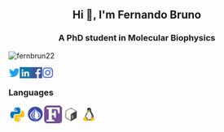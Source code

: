 <h2 align="center">Hi 👋, I'm Fernando Bruno</h2>
<h3 align="center">A PhD student in Molecular Biophysics</h3>


<p align="left"> <img src="https://komarev.com/ghpvc/?username=fernbrun22&label=Profile%20views&color=0e75b6&style=plastic" alt="fernbrun22" /> </p>

<a href="https://twitter.com/silvafb29" target="blank"><img align="left" src="icons/twitter.svg" alt="fernbrun22" width="22px" /></a>
<a href="https://linkedin.com/in/fernando-bruno-da-silva-3b596b33" target="blank"><img align="left" src="icons/linkedin.svg" alt="fernbrun22" width="22px" /></a>
<a href="https://fb.com/fernandobrunodasilva" target="blank"><img align="left" src="icons/facebook.svg" alt="fernbrun22" width="22px" /></a>
<a href="https://instagram.com/fernandobruno23" target="blank"><img align="left" src="icons/instagram.svg" alt="fernbrun22" width="22px" /></a>

<br />

### Languages

<img align="left" src="icons/python.svg" width="35px" />
<img align="left" src="icons/perl.png" width="35px" />
<img align="left" src="icons/fortran.png" width="35px" />
<img align="left" src="icons/bash.svg" width="35px" />
<img align="left" src="icons/linux.png" width="35px" />
